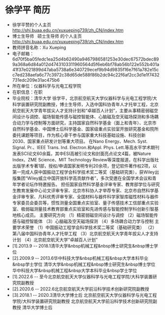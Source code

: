 # 徐学平 简历
- 徐学平赞的个人主页 http://shi.buaa.edu.cn/xuxueping739/zh_CN/index.htm
- 博士生导师
      硕士生导师
的个人主页 http://shi.buaa.edu.cn/xuxueping739/zh_CN/index.htm
- 教师拼音名称：Xu  Xueping
- 电子邮箱：6d70f5ba05fedc1ea25d4b62490a9467986581253e30dec67572bdec899a368a6d84a012d4743103311960564d5f6eb6bf78ab56b122e552b401a41f37e021899d47aba5738a6e340729ecef9b94d9835f16e7f61a782e15cc7ed238aefa6c77c3972c38d65de588f86b2dc94c22f6af2cc3d1e1f7432731edc209e31ac475b6
- 所在单位：仪器科学与光电工程学院
- 在职信息：在职
- 毕业院校：清华大学
徐学平，北京航空航天大学仪器科学与光电工程学院/大科学装置研究院副教授，博士生导师，入选中国科协青年人才托举工程，北京航空航天大学青年拔尖人才支持计划和“卓越百人计划”，主要从事精密弱磁空间设计与调控、磁场智能传感与磁控智能体、心脑磁及空天磁场探测和多场耦合动力学与控制等方面研究，主持国家自然科学基金（面上和青年）、北京市自然科学基金、中国博士后科学基金、国家级重点实验室开放研究基金和院所委托课题等项目，作为核心骨干参与国家重大科技基础设施、科技创新2030、国家重点研发计划等重大项目。
在Nano Energy、Mech. Syst. Signal. Pr.、IEEE Trans. Ind. Electron.和Appl. Phys. Lett.等高水平学术期刊发表SCI论文60余篇，其中ESI高被引论文和封面亮点论文4篇，被Nature Index、ZME Science、MIT Technology Review等深度报道，在科学出版社出版学术专著1部，授权/申请国家发明专利20余项，登记软件著作权2项，以第一完成人获中国振动工程学会科学技术奖二等奖（基础研究类），获Wiley出版集团“Wiley威立中国开放科学高贡献作者”，多次受邀在全国学术会议和青年学者论坛作特邀报告。
担任国家自然科学基金评审专家、教育部学位与研究生教育发展中心论文评审专家、北京市科协人才举荐专家、北京市自然科学基金评审专家、凡科优秀评审专家、全国材料与器件科学家智库磁性材料与器件专家委员会委员等，惯性测量全国重点实验室、量子传感技术工信部重点实验室、极弱磁测量技术教育部重点实验室和先进传感与智能控制学科创新引智基地核心成员。
主要研究方向
（1）精密弱磁空间设计与调控
（2）磁场智能传感与磁控智能体
（3）心脑磁及空天磁场探测
（4）多场耦合动力学与控制
主要学术荣誉
（1）中国振动工程学会科学技术奖二等奖（基础研究类）
（2）第八届中国科协青年人才托举工程
（3）北京航空航天大学青年拔尖人才支持计划
（4）北京航空航天大学“卓越百人计划”
- [1].2013.9 --
        2018.1清华大学&nbsp机械工程&nbsp博士研究生&nbsp博士学位
- [2].2009.9 --
        2013.6华中科技大学&nbsp机械工程&nbsp大学本科毕业&nbsp学士学位
清华大学&nbsp机械工程&nbsp博士研究生&nbsp博士学位
华中科技大学&nbsp机械工程&nbsp大学本科毕业&nbsp学士学位
- [1].2022.6 --
至今北京航空航天大学仪器科学与光电工程学院/大科学装置研究院副教授
- [2].2020.6 --
2022.6北京航空航天大学前沿科学技术创新研究院副教授
- [3].2018.1 --
2020.3清华大学博士后
北京航空航天大学仪器科学与光电工程学院/大科学装置研究院副教授
北京航空航天大学前沿科学技术创新研究院副教授
清华大学博士后
